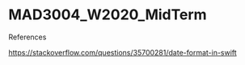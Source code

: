 # MAD3004_W2020_MidTerm



References



https://stackoverflow.com/questions/35700281/date-format-in-swift

